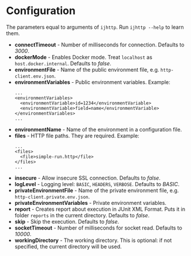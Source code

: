 # Configuration

The parameters equal to arguments of `ijhttp`. Run `ijhttp --help` to learn them.

* **connectTimeout** - Number of milliseconds for connection. Defaults to _3000_.
* **dockerMode** - Enables Docker mode. Treat `localhost` as `host.docker.internal`. Defaults to _false_.
* **environmentFile** - Name of the public environment file, e.g. `http-client.env.json`.
* **environmentVariables** - Public environment variables.
  Example:
  ```language-xml
  ...
  <environmentVariables>
    <environmentVariable>id=1234</environmentVariable>
    <environmentVariable>field=name</environmentVariable>
  </environmentVariables>
  ...
  ```
* **environmentName** - Name of the environment in a configuration file.
* **files** - HTTP file paths. They are required.
  Example:
  ```language-xml
  ...
  <files>
    <file>simple-run.http</file>
  </files>
  ...
  ```
* **insecure** - Allow insecure SSL connection. Defaults to _false_.
* **logLevel** - Logging level: `BASIC`, `HEADERS`, `VERBOSE`. Defaults to _BASIC_.
* **privateEnvironmentFile** - Name of the private environment file, e.g. `http-client.private.env.json`.
* **privateEnvironmentVariables** - Private environment variables.
* **report** - Creates report about execution in JUnit XML Format. Puts it in folder `reports`
  in the current directory. Defaults to _false_.
* **skip** - Skip the execution. Defaults to _false_.
* **socketTimeout** - Number of milliseconds for socket read. Defaults to _10000_.
* **workingDirectory** - The working directory. This is optional: if not specified, the current
  directory will be used.
